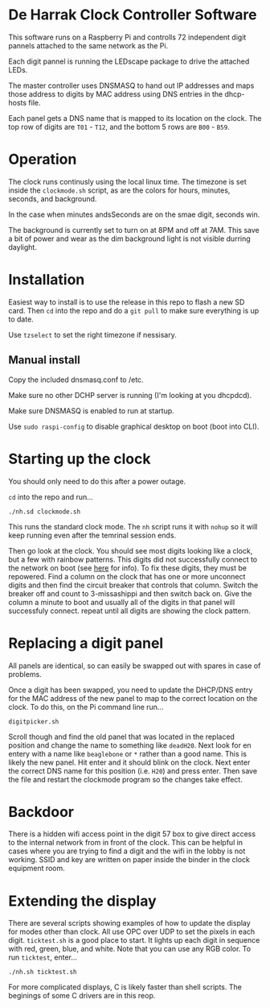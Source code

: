 # De Harrak Clock Controller Software

This software runs on a Raspberry Pi and controlls 72 independent digit pannels attached to the same network as the Pi. 

Each digit pannel is running the LEDscape package to drive the attached LEDs.

The master controller uses DNSMASQ to hand out IP addresses and maps those address to digits by MAC address using DNS entries in the dhcp-hosts file.

Each panel gets a DNS name that is mapped to its location on the clock. The top row of digits are `T01` - `T12`, and the bottom 5 rows are `B00` - `B59`.

# Operation

The clock runs continusly using the local linux time. The timezone is set inside the `clockmode.sh` script, as are the colors for hours, minutes, seconds, and background. 

In the case when minutes andsSeconds are on the smae digit, seconds win. 

The background is currently set to turn on at 8PM and off at 7AM. This save a bit of power and wear as the dim background light is not visible durring daylight.

# Installation

Easiest way to install is to use the release in this repo to flash a new SD card. Then `cd` into the repo and do a `git pull` to make sure everything is up to date.

Use `tzselect` to set the right timezone if nessisary.

## Manual install

Copy the included dnsmasq.conf to /etc.

Make sure no other DCHP server is running (I'm looking at you dhcpdcd).

Make sure DNSMASQ is enabled to run at startup.

Use `sudo raspi-config` to disable graphical desktop on boot (boot into CLI).

# Starting up the clock

You should only need to do this after a power outage.

`cd` into the repo and run...

`./nh.sd clockmode.sh`

This runs the standard clock mode. The `nh` script runs it with `nohup` so it will keep running even after the temrinal session ends. 

Then go look at the clock. You should see most digits looking like a clock, but a few with rainbow patterns. This digits did not successfully connect to the network on boot (see [here](https://groups.google.com/forum/#!topic/beagleboard/9mctrG26Mc8%5B176-200%5D) for info). To fix these digits, they must be repowered. Find a column on the clock that has one or more unconnect digits and then find the circuit breaker that controls that column. Switch the breaker off and count to 3-missashippi and then switch back on. Give the column a minute to boot and usually all of the digits in that panel will successfuly connect. repeat until all digits are showing the clock pattern. 

# Replacing a digit panel

All panels are identical, so can easily be swapped out with spares in case of problems. 

Once a digit has been swapped, you need to update the DHCP/DNS entry for the MAC address of the new panel to map to the correct location on the clock. To do this, on the Pi command line run...

`digitpicker.sh`

Scroll though and find the old panel that was located in the replaced position and change the name to something like `deadH20`. Next look for en entery with a name like `beaglebone` or `*` rather than a good name. This is likely the new panel. Hit enter and it should blink on the clock. Next enter the correct DNS name for this position (i.e. `H20`) and press enter. Then save the file and restart the clockmode program so the changes take effect. 

# Backdoor

There is a hidden wifi access point in the digit 57 box to give direct access to the internal network from in front of the clock. This can be helpful in cases where you are trying to find a digit and the wifi in the lobby is not working.  SSID and key are written on paper inside the binder in the clock equipment room. 

# Extending the display

There are several scripts showing examples of how to update the display for modes other than clock. All use OPC over UDP to set the pixels in each digit. `ticktest.sh` is a good place to start. It lights up each digit in sequence with red, green, blue, and white. Note that you can use any RGB color. To run `ticktest`, enter...

`./nh.sh ticktest.sh`

For more complicated displays, C is likely faster than shell scripts. The beginings of some C drivers are in this reop. 

